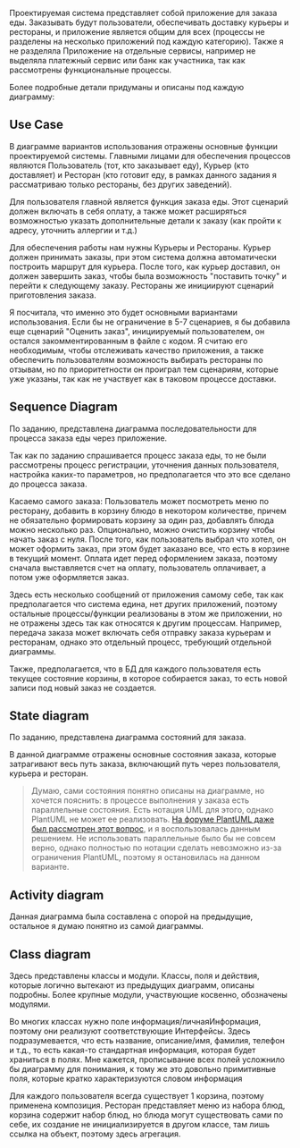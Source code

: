 Проектируемая система представляет собой приложение для заказа еды. Заказывать будут пользователи, обеспечивать доставку курьеры и рестораны, и приложение является общим для всех (процессы не разделены на несколько приложений под каждую категорию). Также я не разделяла Приложение на отдельные сервисы, например не выделяла платежный сервис или банк как участника, так как рассмотрены функциональные процессы.

Более подробные детали придуманы и описаны под каждую диаграмму:

## Use Сase

В диаграмме вариантов использования отражены основные функции проектируемой системы. Главными лицами для обеспечения процессов являются Пользователь (тот, кто заказывает еду), Курьер (кто доставляет) и Ресторан (кто готовит еду, в рамках данного задания я рассматриваю только рестораны, без других заведений). 

Для пользователя главной является функция заказа еды. Этот сценарий должен включать в себя оплату, а также может расширяться возможностью указать дополнительные детали к заказу (как пройти к адресу, уточнить аллергии и т.д.)

Для обеспечения работы нам нужны Курьеры и Рестораны. Курьер должен принимать заказы, при этом система должна автоматически построить маршрут для курьера. После того, как курьер доставил, он должен завершить заказ, чтобы была возможность "поставить точку" и перейти к следующему заказу. Рестораны же инициируют сценарий приготовления заказа.

Я посчитала, что именно это будет основными вариантами использования. Если бы не ограничение в 5-7 сценариев, я бы добавила еще сценарий "Оценить заказ", инициируемый пользователем, он остался закомментированным в файле с кодом. Я считаю его необходимым, чтобы отслеживать качество приложения, а также обеспечить пользователям возможность выбирать рестораны по отзывам, но по приоритетности он проиграл тем сценариям, которые уже указаны, так как не участвует как в таковом процессе доставки.

## Sequence Diagram

По заданию, представлена диаграмма последовательности для процесса заказа еды через приложение. 

Так как по заданию спрашивается процесс заказа еды, то не были рассмотрены процесс регистрации, уточнения данных пользователя, настройка каких-то параметров, но предполагается что это все сделано до процесса заказа.

Касаемо самого заказа:
Пользователь может посмотреть меню по ресторану, добавить в корзину блюдо в некотором количестве, причем не обязательно формировать корзину за один раз, добавлять блюда можно несколько раз. Опционально, можно очистить корзину чтобы начать заказ с нуля. После того, как пользователь выбрал что хотел, он может оформить заказ, при этом будет заказано все, что есть в корзине в текущий момент. Оплата идет перед оформлением заказа, поэтому сначала выставляется счет на оплату, пользователь оплачивает, а потом уже оформляется заказ.

Здесь есть несколько сообщений от приложения самому себе, так как предполагается что система едина, нет других приложений, поэтому остальные процессы/функции реализованы в этом же приложении, но не отражены здесь так как относятся к другим процессам. Например, передача заказа может включать себя отправку заказа курьерам и ресторанам, однако это отдельный процесс, требующий отдельной диаграммы.

Также, предполагается, что в БД для каждого пользователя есть текущее состояние корзины, в которое собирается заказ, то есть новой записи под новый заказ не создается.

## State diagram 

По заданию, представлена диаграмма состояний для заказа.

В данной диаграмме отражены основные состояния заказа, которые затрагивают весь путь заказа, включающий путь через пользователя, курьера и ресторан. 

> Думаю, сами состояния понятно описаны на диаграмме, но хочется пояснить: в процессе выполнения у заказа есть параллельные состояния. Есть нотация UML для этого, однако PlantUML не может ее реализовать. [На форуме PlantUML даже был рассмотрен этот вопрос](https://forum.plantuml.net/13839/state-diagram-concurrent-states-with-synchronization?show=13839#q13839), и я воспользовалась данным решением. Не использовать параллельные было бы не совсем верно, однако полностью по нотации сделать невозможно из-за ограничения PlantUML, поэтому я остановилась на данном варианте. 

## Activity diagram 

Данная диаграмма была составлена с опорой на предыдущие, остальное я думаю понятно из самой диаграммы.

## Class diagram

Здесь представлены классы и модули. Классы, поля и действия, которые логично вытекают из предыдущих диаграмм, описаны подробны. Более крупные модули, участвующие косвенно, обозначены модулями.

Во многих классах нужно поле информация/личнаяИнформация, поэтому они реализуют соответствующие Интерфейсы. Здесь подразумевается, что есть название, описание/имя, фамилия, телефон и т.д., то есть какая-то стандартная информация, которая будет храниться в полях. Мне кажется, прописывание всех полей усложнило бы диаграмму для понимания, к тому же это довольно примитивные поля, которые кратко характеризуются словом информация

Для каждого пользователя всегда существует 1 корзина, поэтому применена композиция. 
Ресторан представляет меню из набора блюд, корзина содержит набор блюд, но блюда могут существовать сами по себе, их создание не инициализируется в другом классе, там лишь ссылка на объект, поэтому здесь агрегация.